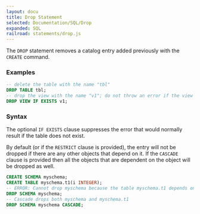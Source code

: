 ```yaml
---
layout: docu
title: Drop Statement
selected: Documentation/SQL/Drop
expanded: SQL
railroad: statements/drop.js
---
```

The `DROP` statement removes a catalog entry added previously with the `CREATE` command.

### Examples
```sql
-- delete the table with the name "tbl"
DROP TABLE tbl;
-- drop the view with the name "v1"; do not throw an error if the view does not exist
DROP VIEW IF EXISTS v1;
```

### Syntax
<div id="rrdiagram"></div>

The optional `IF EXISTS` clause suppresses the error that would normally result if the table does not exist.

By default (or if the `RESTRICT` clause is provided), the entry will not be dropped if there are any other objects that depend on it. If the `CASCADE` clause is provided then all the objects that are dependent on the object will be dropped as well.

```sql
CREATE SCHEMA myschema;
CREATE TABLE myschema.t1(i INTEGER);
-- ERROR: Cannot drop myschema because the table myschema.t1 depends on it.
DROP SCHEMA myschema;
-- Cascade drops both myschema and myschema.t1
DROP SCHEMA myschema CASCADE;
```
